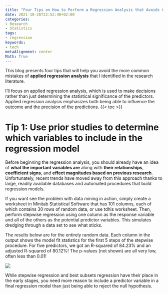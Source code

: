 ```yaml
---
title: "Four Tips on How to Perform a Regression Analysis that Avoids Common Problems"
date: 2021-10-26T22:52:40+02:00
categories:
- Research
- Statistics
tags:
- regression
keywords:
- tech
metaAlignment: center
Math: True
---
```

This blog presents four tips that will help you avoid the more common mistakes of **applied regression analysis** that I identified in the research literature.
<!--more-->
I’ll focus on applied regression analysis, which is used to make decisions rather than just determining the statistical significance of the predictors. Applied regression analysis emphasizes both being able to influence the outcome and the precision of the predictions.
{{< toc >}}

# Tip 1: Use prior studies to determine which variables to include in the regression model

Before beginning the regression analysis, you should already have an idea of **what the important variables are** along with **their relationships**, **coefficient signs**, and **effect magnitudes based on previous research**. Unfortunately, recent trends have moved away from this approach thanks to large, readily available databases and automated procedures that build regression models.

If you want see the problem with data mining in action, simply create a worksheet in Minitab Statistical Software that has 101 columns, each of which contains 30 rows of random data, or use tdhis worksheet. Then, perform stepwise regression using one column as the response variable and all of the others as the potential predictor variables. This simulates dredging through a data set to see what sticks.

The results below are for the entirely random data. Each column in the output shows the model fit statistics for the first 5 steps of the stepwise procedure. For five predictors, we got an R-squared of 84.23% and an adjusted R-squared of 80.12%! The p-values (not shown) are all very low, often less than 0.01!

![](https://blog.minitab.com/hubfs/Imported_Blog_Media/random_stepwise.gif)

While stepwise regression and best subsets regression have their place in the early stages, you need more reason to include a predictor variable in a final regression model than just being able to reject the null hypothesis.

